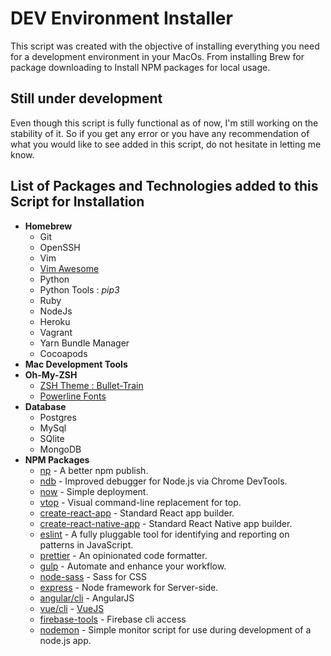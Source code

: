 # DEV Environment Installer

This script was created with the objective of installing everything you need for a development environment in your MacOs. From installing Brew for package downloading to Install NPM packages for local usage.

## Still under development

Even though this script is fully functional as of now, I'm still working on the stability of it. So if you get any error or you have any recommendation of what you would like to see added in this script, do not hesitate in letting me know.

## List of Packages and Technologies added to this Script for Installation

- **Homebrew**
  - Git
  - OpenSSH
  - Vim
  - [Vim Awesome](https://github.com/amix/vimrc)
  - Python
  - Python Tools : _pip3_
  - Ruby
  - NodeJs
  - Heroku
  - Vagrant
  - Yarn Bundle Manager
  - Cocoapods
- **Mac Development Tools**
- **Oh-My-ZSH**
  - [ZSH Theme : Bullet-Train](https://github.com/caiogondim/bullet-train.zsh)
  - [Powerline Fonts](https://github.com/powerline/fonts)
- **Database**
  - Postgres
  - MySql
  - SQlite
  - MongoDB 
- **NPM Packages**
  - [np](https://www.npmjs.com/package/np) - A better npm publish.
  - [ndb](https://www.npmjs.com/package/ndb) - Improved debugger for Node.js via Chrome DevTools.
  - [now](https://www.npmjs.com/package/now) - Simple deployment.
  - [vtop](https://www.npmjs.com/package/vtop) - Visual command-line replacement for top.
  - [create-react-app](npmjs.com/package/create-react-app) - Standard React app builder.
  - [create-react-native-app](https://www.npmjs.com/package/create-react-native-app) - Standard React Native app builder.
  - [eslint](https://www.npmjs.com/package/eslint) - A fully pluggable tool for identifying and reporting on patterns in JavaScript.
  - [prettier](https://www.npmjs.com/package/prettier) - An opinionated code formatter.
  - [gulp](https://www.npmjs.com/package/gulp) - Automate and enhance your workflow.
  - [node-sass](https://www.npmjs.com/package/node-sass) - Sass for CSS
  - [express](https://www.npmjs.com/package/express) - Node framework for Server-side.
  - [angular/cli](https://www.npmjs.com/package/@angular/cli) - AngularJS
  - [vue/cli](https://www.npmjs.com/package/@vue/cli) - [VueJS](https://www.npmjs.com/package/@vue/cli)
  - [firebase-tools](https://www.npmjs.com/package/firebase-tools) - Firebase cli access
  - [nodemon](https://www.npmjs.com/package/nodemon) - Simple monitor script for use during development of a node.js app.
